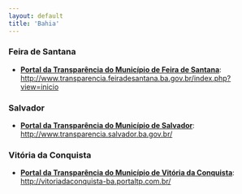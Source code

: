 ```yaml
---
layout: default
title: 'Bahia'
---
```


### Feira de Santana

- **[Portal da Transparência do Município de Feira de Santana](http://www.transparencia.feiradesantana.ba.gov.br/index.php?view=inicio)**: http://www.transparencia.feiradesantana.ba.gov.br/index.php?view=inicio

### Salvador

- **[Portal da Transparência do Município de Salvador](http://www.transparencia.salvador.ba.gov.br/)**: http://www.transparencia.salvador.ba.gov.br/

### Vitória da Conquista

- **[Portal da Transparência do Município de Vitória da Conquista](http://vitoriadaconquista-ba.portaltp.com.br/)**: http://vitoriadaconquista-ba.portaltp.com.br/
